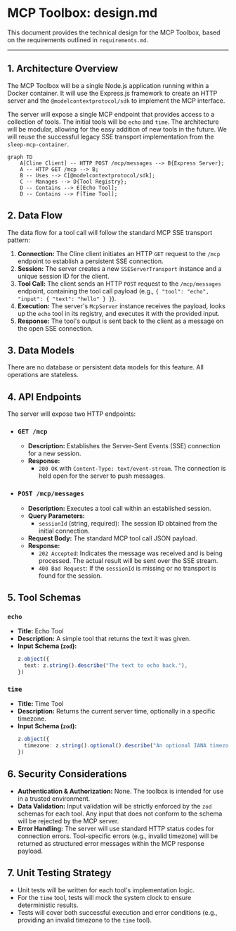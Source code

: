 # MCP Toolbox: design.md

This document provides the technical design for the MCP Toolbox, based on the requirements outlined in `requirements.md`.

---

## 1. Architecture Overview

The MCP Toolbox will be a single Node.js application running within a Docker container. It will use the Express.js framework to create an HTTP server and the `@modelcontextprotocol/sdk` to implement the MCP interface.

The server will expose a single MCP endpoint that provides access to a collection of tools. The initial tools will be `echo` and `time`. The architecture will be modular, allowing for the easy addition of new tools in the future. We will reuse the successful legacy SSE transport implementation from the `sleep-mcp-container`.

```mermaid
graph TD
    A[Cline Client] -- HTTP POST /mcp/messages --> B{Express Server};
    A -- HTTP GET /mcp --> B;
    B -- Uses --> C[@modelcontextprotocol/sdk];
    C -- Manages --> D{Tool Registry};
    D -- Contains --> E[Echo Tool];
    D -- Contains --> F[Time Tool];
```

## 2. Data Flow

The data flow for a tool call will follow the standard MCP SSE transport pattern:

1.  **Connection:** The Cline client initiates an HTTP `GET` request to the `/mcp` endpoint to establish a persistent SSE connection.
2.  **Session:** The server creates a new `SSEServerTransport` instance and a unique session ID for the client.
3.  **Tool Call:** The client sends an HTTP `POST` request to the `/mcp/messages` endpoint, containing the tool call payload (e.g., `{ "tool": "echo", "input": { "text": "hello" } }`).
4.  **Execution:** The server's `McpServer` instance receives the payload, looks up the `echo` tool in its registry, and executes it with the provided input.
5.  **Response:** The tool's output is sent back to the client as a message on the open SSE connection.

## 3. Data Models

There are no database or persistent data models for this feature. All operations are stateless.

## 4. API Endpoints

The server will expose two HTTP endpoints:

*   ### `GET /mcp`
    *   **Description:** Establishes the Server-Sent Events (SSE) connection for a new session.
    *   **Response:**
        *   `200 OK` with `Content-Type: text/event-stream`. The connection is held open for the server to push messages.

*   ### `POST /mcp/messages`
    *   **Description:** Executes a tool call within an established session.
    *   **Query Parameters:**
        *   `sessionId` (string, required): The session ID obtained from the initial connection.
    *   **Request Body:** The standard MCP tool call JSON payload.
    *   **Response:**
        *   `202 Accepted`: Indicates the message was received and is being processed. The actual result will be sent over the SSE stream.
        *   `400 Bad Request`: If the `sessionId` is missing or no transport is found for the session.

## 5. Tool Schemas

### `echo`
*   **Title:** Echo Tool
*   **Description:** A simple tool that returns the text it was given.
*   **Input Schema (`zod`):**
    ```typescript
    z.object({
      text: z.string().describe("The text to echo back."),
    })
    ```

### `time`
*   **Title:** Time Tool
*   **Description:** Returns the current server time, optionally in a specific timezone.
*   **Input Schema (`zod`):**
    ```typescript
    z.object({
      timezone: z.string().optional().describe("An optional IANA timezone name (e.g., 'America/New_York'). Defaults to UTC."),
    })
    ```

## 6. Security Considerations

*   **Authentication & Authorization:** None. The toolbox is intended for use in a trusted environment.
*   **Data Validation:** Input validation will be strictly enforced by the `zod` schemas for each tool. Any input that does not conform to the schema will be rejected by the MCP server.
*   **Error Handling:** The server will use standard HTTP status codes for connection errors. Tool-specific errors (e.g., invalid timezone) will be returned as structured error messages within the MCP response payload.

## 7. Unit Testing Strategy

*   Unit tests will be written for each tool's implementation logic.
*   For the `time` tool, tests will mock the system clock to ensure deterministic results.
*   Tests will cover both successful execution and error conditions (e.g., providing an invalid timezone to the `time` tool).
